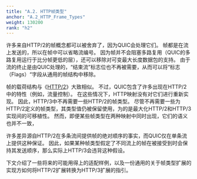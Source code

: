 ```yaml
---
title: "A.2. HTTP帧类型"
anchor: "A.2_HTTP_Frame_Types"
weight: 130200
rank: "h2"
---
```


许多来自HTTP/2的帧概念都可以被舍弃了，因为QUIC会处理它们。
帧都是在流上发送的，所以在帧中可以省略流编号。
因为帧并不会阻塞多路复用（QUIC的多路复用运行于比分帧更低的层），还可以移除对可变最大长度数据包的支持。
由于流的终止是由QUIC处理的，“结束流”标志位也不再被需要，从而可以将“标志（Flags）“字段从通用的帧结构中移除。

帧的载荷结构与《[HTTP/2](https://www.rfc-editor.org/info/rfc9113)》大致相似。
不过，QUIC包含了许多出现在HTTP/2中的特性（例如，流量控制）。
在这些情况下，HTTP映射没有对它们进行重新实现。
因此，HTTP/3中不再需要一些HTTP/2的帧类型。
尽管不再需要一些为HTTP/2定义的帧类型，其类型值仍被保留使用，为的是最大化HTTP/2和HTTP/3实现间的可移植性。
然而，即便某些帧类型在两种映射中同时出现，它们的语义也并不一致，

许多差异源自HTTP/2在多条流间提供帧的绝对顺序的事实，而QUIC仅在单条流上提供这种保证。
因此，如果某种帧类型假定了不同流上的帧在被接受到时会保持其发送顺序，那么实际上HTTP/3会违背这种假设。

下文介绍了一些将来的可能用得上的适配样例，以及一份通用的关于帧类型扩展的实现方如何将HTTP/2扩展转换为HTTP/3扩展的指引。
